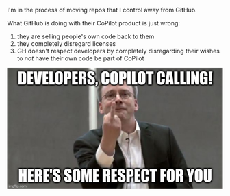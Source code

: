 I'm in the process of moving repos that I control away from GitHub.

What GitHub is doing with their CoPilot product is just wrong:

1. they are selling people's own code back to them
2. they completely disregard licenses
3. GH doesn't respect developers by completely disregarding their wishes to *not* have their own code be part of CoPilot

![GitHub flips off developers](./github.jpg "How GitHub feels about developers")
